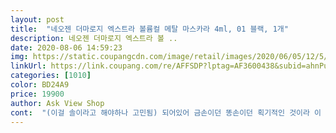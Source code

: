 ```yaml
---
layout: post 
title:  "네오젠 더마로지 엑스트라 볼륨컬 메탈 마스카라 4ml, 01 블랙, 1개" 
description: 네오젠 더마로지 엑스트라 볼 ..
date: 2020-08-06 14:59:23 
img: https://static.coupangcdn.com/image/retail/images/2020/06/05/12/5/ef0bd657-9b5d-4ab4-b643-4d31b5366bd4.jpg 
linkUrl: https://link.coupang.com/re/AFFSDP?lptag=AF3600438&subid=ahnPublicAsk&pageKey=1676794393&itemId=2856704962&vendorItemId=70845998909&traceid=V0-113-07e2cdb1246a29f4 
categories: [1010] 
color: BD24A9 
price: 19900 
author: Ask View Shop 
cont:  "(이걸 솔이라고 해야하나 고민됨) 되어있어 금손이던 똥손이던 획기적인 것이라 이 말.<br/><br/>(이정도로 덧바르면 뭉치겠지?하면서 발랐는데도 안뭉침)<br/>C컬로 속눈썹 애들이 서있는거보고 기절 초풍할 것 같아서 주절주절 쓰게 됨.<br/><br/>가루가 떨어지던지 그래야 이 세상 물건이라고 믿음이 마땅한 것인데<br/>가성비갑 제품을 찾던중 (키스미나 메이블린 사용해봐서 이외에)<br/>갈고리같은 신묘한 메탈나사홈(?)과 함께 신박한 것은 이 마스카라의 제형임.<br/><br/>괜히 들고다니지 않아도 됨.<br/>여튼 이거로 화장하면 다 옆에서 한 번만 써보겠다는 말 바로 튀어나오는 제품임.<br/><br/>그 다음으로 좋았던 점은 언더래쉬 바르기 완전!!! 편해요!!<br/>그것은 스킬인 것 같으나 스킬 없이 걍 발라줘도 저.<br/>얼.<br/>대.<br/> 번.<br/>지.<br/>지.<br/> 않.<br/>음.<br/><br/>그냥 맑은 물같은 오일임)<br/>그냥 화장도 대충하고 마스카라는 정말 사연 있어 보이는 팬더^^ 원하지 않는 이상 바를 일 없었으나,<br/>그래서... <br/>.<br/>안 좋은 소리하자면, 이 제품은 유지력이 너어무 쩔다보니<br/>그러고나서 세수하면 땡.<br/> (클오는 엄마가 뭐 사다가 용기에 부어놨는지 모르겠음.<br/><br/>그런데 솔이 아니고 메탈이라서 다른거에 비해 가격이 조금 있다고 생각이 드네요<br/>그럼 제 후기가 도움이 되셨길!!ㅎㅎ<br/>그리고 저는 유분이 많은 피부라서 번지는거는 정말 딱 질색인데, 하루종일 바르고 있어도 수정없이도 번지지 않는점과 평소에 저렴이들 쓸때는 고정력이 중요해서 뷰러+픽서+마스카라 를 쓰는데 이건 픽서 없이 써도 하루종일 쳐침없이 유지되서 좋았어요 다만, 탱탱한 볼륨감과 풍성함 롱래쉬를 찾는 분이라면 다른 마스카라와 같이 사용하면 좋을것 같아요<br/>그중에 하나가 마스카라를 매일 쓰게 되면서 다른 좋다는 마스카라를 많이 쓰게 됐는데<br/>꼼.<br/>짝.<br/>을.<br/>안.<br/>함ㅋㅋㅋㅋㅋㅋㅋㅋㅋ어디서 오셨어요 집착마스카라... <br/>?<br/>끝까지 이어서 쭈욱 올라가게 바르고 싶은데 그게안되서 여러번 더 덧바르게되고 눈두덩이에 많이 묻게되더라고요그래서 면봉이 증!말!러! 필수 입니다요<br/>나 같은 경우는 립앤아이리무버 하기도 귀찮아서 그냥 클렌징오일을 얼굴에<br/>내가 마스카라에 쓴 돈 거짓말 안치고 명품카드지갑 샀을듯여.<br/>.<br/>?<br/>네오젠 메탈 마스카라는 그런 걱정 안해도 될정도로 컬링이 너무 좋았어요!!<br/>눈화장에서 마스카라를 젤 심혈을 기울이는 1인입니닷!<br/>다른 단점은 저는 없을정도로 마음에 들어요!!!❤️<br/>다만 그렇게 여러번 발라도 뭉치지도 않고 눈썹 한올 한올 깨끗하게 발리는건 신기하더라고요<br/>다만 팁이얇지만 메탈로 되어있어서 그런지 솔보다는 탄력 탄성감이 없어서 눈썹 끝머리까지 쭉 바르기가 힘들었어요<br/>단점을 굳이 뽑자면... <br/>.<br/> 다른 마스카라보다 조금 가격이 있는편?<br/>대 환장 쓰리콤보 겪으며 외출 시 흰자가 붉은자로 변모한 적이 많았던 사람으로,<br/>마스크를 쓰면서 코사이로 입김이 나오면서 제 입김때문에 컬링이 금방 축축 쳐지는 마스카라들이 많고 그랬는데<br/>만년필 같이 생겨  무겁긴 하나, 이거나 겔랑 립스틱이나 그게 그거임.<br/><br/>메탈 마스카라는 우선 솔이 없는게 너무 신선했어요! 쓰기 전까지는 이게 컬링이 될까? 이런 생각을 정말 많이 하게됐는데<br/>무거우면 아침에 바르고 세상으로 뛰쳐나가기를 추천함.<br/> 안 지워지고 번지지 않아서<br/>문제로다 나의 손모가지가 문제로다 외치며, 쉴 새없는 안구찌름부터 찌른 후<br/>뭉침없이 깨끗하게 발려서 그런지 눈이 묵직한 무게감같은게 없이 가벼운점도 좋았어요<br/>미끈한 외관처럼 내부도 당황스럽게 미끈한... <br/>브러쉬 없는 나사형태의 솔로<br/>바르고 눈을 꼭 감고 속눈썹에도 담뿍 묻힌 후 그 상태로 얼굴 라인 쪽을 마사지 하면서<br/>바르면서도 내 언더래쉬가 이렇게 잘발리고 이쁘게 표현될줄이야... <br/>.<br/><br/>뷰러 빡세게 찝고 한 번 썼다가... <br/>그대로 고정되서 세수하고나서도<br/>뿌리 끝부터 지그재그로 쓸어올리 듯 바르세요.<br/> 가 진짜 되는 마스카라.<br/><br/>사봤지만 돈만 날리고, 일본 것도 생각 외로 브러쉬가 작지 않기 때문에<br/>속 열심히 만들어서 세계인의 속눈썹에 혁명을 .<br/> ★이뤄주길 바람 총총^^@<br/>속눈썹 뽑힐 정도로 C컬이 유지되어 클렌징 후에도 속눈썹 펌한 것 마냥 일정시간<br/>속눈썹도 길게 잘발리면서 뭉치지 않는점도 너무 마음에 들었어요<br/>속눈썹만은 최강^^ 빳빳하게 하늘을 솟아있음.<br/> 선생님 어디있다가 이제 제 눈에 보이셧나요.<br/>.<br/>?<br/>속눈썹에 붙어서 지워지지않는 집착제형.<br/>.<br/>필름형태로 저녁 쯤 되면 눈끝에 번지던지,<br/>속눈썹을 통통하게 코팅하는데 아주 재주가 있는 제형.<br/><br/>속눈썹이 서 있던.<br/>.<br/>미친거 아냐.<br/> ★.<br/>.<br/>뭐로 만들길래 중력을 이겨?라고 생각한 미친 제품력에 감명받아 후기를 써 봄.<br/><br/>손톱으로 긁었다가 속눈썹 뽑힐뻔함.<br/><br/>시간을 좀 떼움.<br/> 시간이 지나면 속눈썹을 문질렀을 때 생(?)눈썹 느낌이 남.<br/><br/>요즘 사이코지만 괜찮아라는 드라마를 보고있는데, 정말 사이코같은 제형임 ㅋ<br/>우선 처음 제품 봤을때는 다른 마스카라들과 다른 팁과 용기가 신기?했답니당<br/>우선 평소에 매일 마스크 쓰게되면서 아이메이크업에 많이 눈길이 가더라고요<br/>우선,이쁨.<br/> 화장대에 올려놔도 이쁘고, 파우치에서 꺼내도 이쁘고 멋짐.<br/><br/>위생적으로도 닦아서 사용할 수 있으니 이제 다래끼날 걱정도 안하겠어요 ㅎㅎㅎ<br/>이건 써봐야 아는 마스카라!!더라구요<br/>이전 왕통통 브러쉬를 쓸 때마다 서양 분들의 안구 크기 가늠이 안되면서도 좋다니<br/>이제 정착을 할 수 있다니 땡스 갓.<br/>.<br/>어메이징 코리아 기술력... <br/>네오젠 힘내시고 계<br/>이제품 용기도 고급져 보이고 후기도 좋아서 속는샘치고 한번 써보자는 마음에 가벼운 마음으로 사보았어요<br/>일단 눈알을 찌를 일이 현저히 줄어들었음.<br/><br/>일본 제품 손절하겠다 마음 먹은 후로, 맘에 드는 색조 제품이 너무 없어<br/>자라나던 혹은 짤려있던 짧은 속눈썹이 갑자기 일렬 횡대로 뛰쳐나와 저 사실 여기있습니다 주인님!! 잊지 말아주십셔!!!외쳐서 화이버는 없으나 화이버가 있나 싶게 숱이 늘어나 보이게 해줌^^ 와오 길이감은 크게 늘어나진 않으나 연마하면 될 것 같음.<br/> 시간 차를 적당히 마른 뒤에 메탈 솔 끝쪽으로 뽕뽕 찍으면 좀 길어짐.<br/><br/>재구매 의사도 있답니다!<br/>저는 원래 헬레나 루빈스타인 마스카라 제품을 사용하는데 가격이 너무 사악해서 ㅜㅜ<br/>전반적으로 비슷한 가격대 제품중에서는 가볍게 데일리하게 사용하기는 좋은것 같습니다<br/>정말 속눈썹 뿌리에 가져다 댈 수 있고 놀랍게도... <br/>정말 속눈썹을 잘 걸어서 잘 발라주는 제품임.<br/><br/>정말 써봐야 이게 좋다는걸 느껴서 며칠간 쓰면서 좋았던 점들 알려드릴게요!!<br/>제발 마스카라에 헛돈쓰지 말고 얘를 써보길 바람.<br/><br/>주말에 외출하고 갔다와서 보니까 약 6시간 후에도 컬링이 거의 그대로더라고요!<br/>주변에 친구들한테도 빨리 사라고 속눈썹 인형모 만들어준다고 추천해줄거같아요ㅎㅎㅎ<br/>지속력이 좋으니 말해뭐해 만족도 최강, 습기 최강 인간 가습기 수준의 마스크 위<br/>지우는건 저는 따로 리무버를 사용하지는 않는데, 클렌징 오일로 잘 지워졌습니다<br/>지울때 시간이 필요함.<br/> 다른 애들처럼 대충 물 묻으면 벗겨지는 줄 알고<br/>진짜 언더바르다가 안발리는곳들 많았는데 꼼꼼하게 잘 발리더라구요 양조절도 잘하면 언더래쉬 마스카라도 슥슥 바르기 쉬웠어요!<br/>컬링 지속력이 진짜 좋아요!<br/>코코라는 뷰투버 영상을 보고 넘 이뻐서 따라하려고 했지만 그것은 잘 안되었음.<br/>.<br/><br/>콧김,입김에도 죽지않고 내 목숨줄은 오고가는 출퇴근길 9호선 급행에서도<br/>팁이 얇고 가늘어서 눈썹 앞머리 짧은 부분 까지 쉽게 발려서 좋았어요<br/>평소에 뷰티 유튜버들이 극찬과 추천템으로 많이 봐오다가 다들 좋다고 하길래 저도 하나 사게 됐어요!!<br/>휘핑됐어요라고 외치는 듯 꾸덕한 제형이나 메탈 솔대와 천생연분의 제형으로<br/>흰자에 동동 떠다니는 검은 부시러기들을 처리하다보면 면봉 솜이 눈알에 들어가서<br/>" 
---
```

